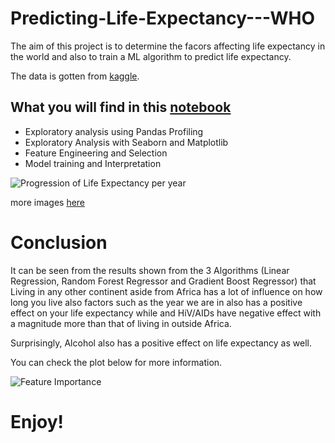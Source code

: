 # Predicting-Life-Expectancy---WHO

The aim of this project is to determine the facors affecting life expectancy in the world and also to train a ML algorithm to predict life expectancy.

The data is gotten from [kaggle](https://www.kaggle.com/kumarajarshi/life-expectancy-who).

## What you will find in this [notebook](https://github.com/francisatoyebi/Predicting-Life-Expectancy---WHO/blob/master/Life%20Expectancy%20Prediction.ipynb)
- Exploratory analysis using Pandas Profiling
- Exploratory Analysis with Seaborn and Matplotlib
- Feature Engineering and Selection
- Model training and Interpretation

![Progression of Life Expectancy per year](https://github.com/francisatoyebi/Predicting-Life-Expectancy---WHO/blob/master/Images/progression.png)

more images [here](https://github.com/francisatoyebi/Predicting-Life-Expectancy---WHO/tree/master/Images)

#  Conclusion

It can be seen from the results shown from the 3 Algorithms (Linear Regression, Random Forest Regressor and Gradient Boost Regressor) that Living in any other continent aside from Africa has a lot of influence on how long you live also factors such as the year we are in also has a positive effect on your life expectancy while and HiV/AIDs have negative effect with a magnitude more than that of living in outside Africa.

Surprisingly, Alcohol also has a positive effect on life expectancy as well.

You can check the plot below for more information.

![Feature Importance](https://raw.githubusercontent.com/francisatoyebi/Predicting-Life-Expectancy---WHO/master/Images/LR.png)

# Enjoy!
